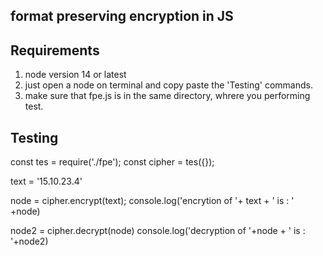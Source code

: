 ## format preserving encryption in JS

## Requirements
1. node version 14 or latest
2. just open a node on terminal and copy paste the 'Testing' commands.
3. make sure that fpe.js is in the same directory, whrere you performing test.

## Testing
const tes = require('./fpe'); 
const cipher = tes({});

text = '15.10.23.4'

node = cipher.encrypt(text);
console.log('encrytion of '+ text + ' is : ' +node)

node2 = cipher.decrypt(node)
console.log('decryption of '+node + ' is : '+node2)
